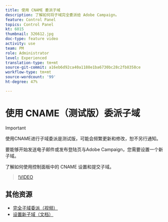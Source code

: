 ```yaml
---
title: 使用 CNAME 委派子域
description: 了解如何将子域完全委派给 Adobe Campaign。
feature: Control Panel
topics: Control Panel
kt: 6015
thumbnail: 326612.jpg
doc-type: feature video
activity: use
team: PM
role: Administrator
level: Experienced
translation-type: tm+mt
source-git-commit: a16eb6d92ca40a1188e1ba6730bc28c2fb8358ce
workflow-type: tm+mt
source-wordcount: '99'
ht-degree: 47%

---
```



# 使用 CNAME（测试版）委派子域

>[!IMPORTANT]
>
> 使用CNAME进行子域委派是测试版，可能会频繁更新和修改，恕不另行通知。

要能够开始发送电子邮件或发布登陆页与Adobe Campaign，您需要设置一个新子域。

了解如何使用控制面板中的 CNAME 设置和提交子域。

>[!VIDEO](https://video.tv.adobe.com/v/326612?quality=12)

## 其他资源

* [完全子域委派（视频）](./subdomain-delegation.md)
* [设置新子域（文档）](https://docs.adobe.com/content/help/zh-Hans/control-panel/using/subdomains-and-certificates/setting-up-new-subdomain.html)
